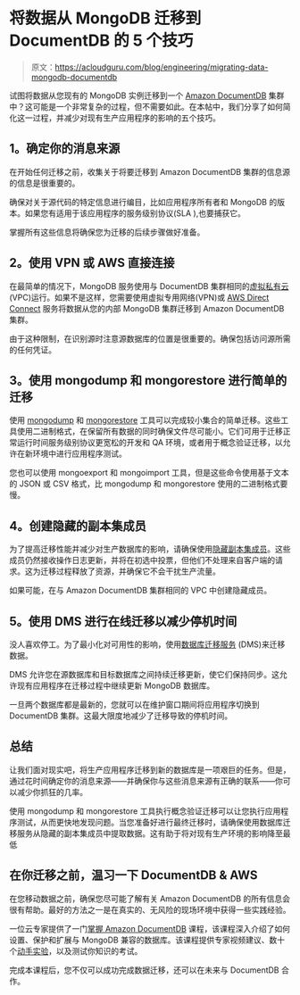 # 将数据从 MongoDB 迁移到 DocumentDB 的 5 个技巧

> 原文：<https://acloudguru.com/blog/engineering/migrating-data-mongodb-documentdb>

试图将数据从您现有的 MongoDB 实例迁移到一个 [Amazon DocumentDB](https://aws.amazon.com/documentdb/) 集群中？这可能是一个非常复杂的过程，但不需要如此。在本帖中，我们分享了如何简化这一过程，并减少对现有生产应用程序的影响的五个技巧。

## **1。确定你的消息来源**

在开始任何迁移之前，收集关于将要迁移到 Amazon DocumentDB 集群的信息源的信息是很重要的。

确保对关于源代码的特定信息进行编目，比如应用程序所有者和 MongoDB 的版本。如果您有适用于该应用程序的服务级别协议(SLA ),也要捕获它。

掌握所有这些信息将确保您为迁移的后续步骤做好准备。

## **2。使用 VPN 或 AWS 直接连接**

在最简单的情况下，MongoDB 服务使用与 DocumentDB 集群相同的[虚拟私有云](https://docs.aws.amazon.com/vpc/latest/userguide/what-is-amazon-vpc.html) (VPC)运行。如果不是这样，您需要使用虚拟专用网络(VPN)或 [AWS Direct Connect](https://docs.aws.amazon.com/directconnect/latest/UserGuide/Welcome.html) 服务将数据从您的内部 MongoDB 集群迁移到 Amazon DocumentDB 集群。

由于这种限制，在识别源时注意源数据库的位置是很重要的。确保包括访问源所需的任何凭证。

## **3。使用 mongodump 和 mongorestore 进行简单的迁移**

使用 [mongodump](https://www.mongodb.com/docs/database-tools/mongodump/) 和 [mongorestore](https://www.mongodb.com/docs/database-tools/mongorestore/) 工具可以完成较小集合的简单迁移。这些工具使用二进制格式，在保留所有数据的同时确保文件尽可能小。它们可用于迁移正常运行时间服务级别协议更宽松的开发和 QA 环境，或者用于概念验证迁移，以允许在新环境中进行应用程序测试。

您也可以使用 mongoexport 和 mongoimport 工具，但是这些命令使用基于文本的 JSON 或 CSV 格式，比 mongodump 和 mongorestore 使用的二进制格式要慢。

## **4。创建隐藏的副本集成员**

为了提高迁移性能并减少对生产数据库的影响，请确保使用[隐藏副本集成员](https://www.mongodb.com/docs/v5.0/core/replica-set-hidden-member/)。这些成员仍然接收操作日志更新，并将在初选中投票，但他们不处理来自客户端的请求。这为迁移过程释放了资源，并确保它不会干扰生产流量。

如果可能，在与 Amazon DocumentDB 集群相同的 VPC 中创建隐藏成员。

## **5。使用 DMS 进行在线迁移以减少停机时间**

没人喜欢停工。为了最小化对可用性的影响，使用[数据库迁移服务](https://docs.aws.amazon.com/dms/latest/userguide/Welcome.html) (DMS)来迁移数据。

DMS 允许您在源数据库和目标数据库之间持续迁移更新，使它们保持同步。这允许现有应用程序在迁移过程中继续更新 MongoDB 数据库。

一旦两个数据库都是最新的，您就可以在维护窗口期间将应用程序切换到 DocumentDB 集群。这最大限度地减少了迁移导致的停机时间。

## **总结**

让我们面对现实吧，将生产应用程序迁移到新的数据库是一项艰巨的任务。但是，通过花时间确定你的消息来源——并确保你与这些消息来源有正确的联系——你可以减少你抓狂的几率。

使用 mongodump 和 mongorestore 工具执行概念验证迁移可以让您执行应用程序测试，从而更快地发现问题。当您准备好进行最终迁移时，请确保使用数据库迁移服务从隐藏的副本集成员中提取数据。这有助于将对现有生产环境的影响降至最低

## **在你迁移之前，温习一下 DocumentDB & AWS**

在您移动数据之前，确保您尽可能了解有关 Amazon DocumentDB 的所有信息会很有帮助。最好的方法之一是在真实的、无风险的现场环境中获得一些实践经验。

一位云专家提供了一门[掌握 Amazon DocumentDB](https://acloudguru.com/course/hands-on-with-amazon-documentdb) 课程，该课程深入介绍了如何设置、保护和扩展与 MongoDB 兼容的数据库。该课程提供专家视频建议、数十个[动手实验](https://acloudguru.com/platform/labs)，以及测试你知识的考试。

完成本课程后，您不仅可以成功完成数据迁移，还可以在未来与 DocumentDB 合作。